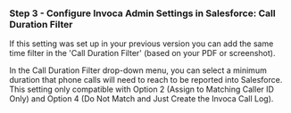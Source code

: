 ### Step 3 - Configure Invoca Admin Settings in Salesforce: Call Duration Filter

If this setting was set up in your previous version you can add the same time filter in the 'Call Duration Filter' (based on your PDF or screenshot).

In the Call Duration Filter drop-down menu, you can select a minimum duration that phone calls will need to reach to be reported into Salesforce. This setting only compatible with Option 2 (Assign to Matching Caller ID Only) and Option 4 (Do Not Match and Just Create the Invoca Call Log). 